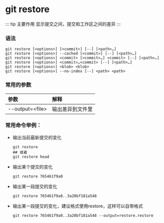 # git restore

::: tip 主要作用
显示提交之间，提交和工作区之间的差异
:::

### 语法

```git
git restore [<options>] [<commit>] [--] [<path>…​]
git restore [<options>] --cached [<commit>] [--] [<path>…​]
git restore [<options>] <commit> [<commit>…​] <commit> [--] [<path>…​]
git restore [<options>] <commit>…​<commit> [--] [<path>…​]
git restore [<options>] <blob> <blob>
git restore [<options>] --no-index [--] <path> <path>
```

### 常用的参数

| 参数                | 解释       |
|:----------------- |:-------- |
| --output=\<file\> | 输出差异到文件里 |

### 常用命令举例：

- 输出当前最新提交的变化
  
  ```git
  git restore
  ## 或者
  git restore head
  ```

- 输出某个提交的变化
  
  ```git
  git restore 765461f9a0
  ```

- 输出某一段提交的变化
  
  ```git
  git restore 765461f9a0..3a20bf181a548
  ```

- 输出某一段提交的变化，建议格式使用restore，这样可以自带格式
  
  ```git
  git restore 765461f9a0..3a20bf181a548 --output=restore.restore
  ```
